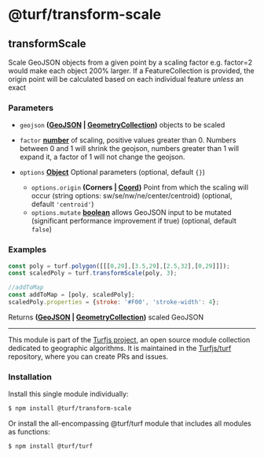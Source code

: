 # @turf/transform-scale

<!-- Generated by documentation.js. Update this documentation by updating the source code. -->

## transformScale

Scale GeoJSON objects from a given point by a scaling factor e.g. factor=2
would make each object 200% larger.
If a FeatureCollection is provided, the origin point will be calculated
based on each individual feature *unless* an exact

### Parameters

*   `geojson` **([GeoJSON][1] | [GeometryCollection][2])** objects to be scaled
*   `factor` **[number][3]** of scaling, positive values greater than 0. Numbers between 0 and 1 will shrink the geojson, numbers greater than 1 will expand it, a factor of 1 will not change the geojson.
*   `options` **[Object][4]** Optional parameters (optional, default `{}`)

    *   `options.origin` **(Corners | [Coord][5])** Point from which the scaling will occur (string options: sw/se/nw/ne/center/centroid) (optional, default `'centroid'`)
    *   `options.mutate` **[boolean][6]** allows GeoJSON input to be mutated (significant performance improvement if true) (optional, default `false`)

### Examples

```javascript
const poly = turf.polygon([[[0,29],[3.5,29],[2.5,32],[0,29]]]);
const scaledPoly = turf.transformScale(poly, 3);

//addToMap
const addToMap = [poly, scaledPoly];
scaledPoly.properties = {stroke: '#F00', 'stroke-width': 4};
```

Returns **([GeoJSON][1] | [GeometryCollection][2])** scaled GeoJSON

[1]: https://tools.ietf.org/html/rfc7946#section-3

[2]: https://tools.ietf.org/html/rfc7946#section-3.1.8

[3]: https://developer.mozilla.org/docs/Web/JavaScript/Reference/Global_Objects/Number

[4]: https://developer.mozilla.org/docs/Web/JavaScript/Reference/Global_Objects/Object

[5]: https://tools.ietf.org/html/rfc7946#section-3.1.1

[6]: https://developer.mozilla.org/docs/Web/JavaScript/Reference/Global_Objects/Boolean

<!-- This file is automatically generated. Please don't edit it directly. If you find an error, edit the source file of the module in question (likely index.js or index.ts), and re-run "yarn docs" from the root of the turf project. -->

---

This module is part of the [Turfjs project](https://turfjs.org/), an open source module collection dedicated to geographic algorithms. It is maintained in the [Turfjs/turf](https://github.com/Turfjs/turf) repository, where you can create PRs and issues.

### Installation

Install this single module individually:

```sh
$ npm install @turf/transform-scale
```

Or install the all-encompassing @turf/turf module that includes all modules as functions:

```sh
$ npm install @turf/turf
```
